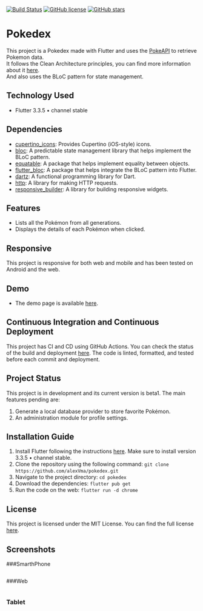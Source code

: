 [![Build Status](https://img.shields.io/endpoint.svg?url=https%3A%2F%2Factions-badge.atrox.dev%2FalexVma%2Fpokedex%2Fbadge%3Fref%3Dmain&style=flat)](https://actions-badge.atrox.dev/alexVma/pokedex/goto?ref=main)
[![GitHub license](https://img.shields.io/github/license/alexVma/pokedex.svg)](https://github.com/alexVma/pokedex/blob/main/LICENSE)
[![GitHub stars](https://img.shields.io/github/stars/alexVma/pokedex.svg)](https://github.com/alexVma/pokedex/stargazers)

# Pokedex

This project is a Pokedex made with Flutter and uses the [PokeAPI](https://pokeapi.co/docs/v2) to retrieve Pokemon data. <br>
It follows the Clean Architecture principles, you can find more information about it [here](https://blog.cleancoder.com/uncle-bob/2012/08/13/the-clean-architecture.html). <br>
And also uses the BLoC pattern for state management.

## Technology Used
- Flutter 3.3.5 • channel stable

## Dependencies
- [cupertino_icons](https://pub.dev/packages/cupertino_icons): Provides Cupertino (iOS-style) icons.
- [bloc](https://pub.dev/packages/bloc): A predictable state management library that helps implement the BLoC pattern.
- [equatable](https://pub.dev/packages/equatable): A package that helps implement equality between objects.
- [flutter_bloc](https://pub.dev/packages/flutter_bloc): A package that helps integrate the BLoC pattern into Flutter.
- [dartz](https://pub.dev/packages/dartz): A functional programming library for Dart.
- [http](https://pub.dev/packages/http): A library for making HTTP requests.
- [responsive_builder](https://pub.dev/packages/responsive_builder): A library for building responsive widgets.

## Features
- Lists all the Pokémon from all generations.
- Displays the details of each Pokémon when clicked.

## Responsive
This project is responsive for both web and mobile and has been tested on Android and the web.

## Demo
- The demo page is available [here](https://alexvma.github.io/pokedex/web/).

## Continuous Integration and Continuous Deployment

This project has CI and CD using GitHub Actions. You can check the status of the build and deployment [here](https://github.com/alexVma/pokedex/actions). The code is linted, formatted, and tested before each commit and deployment.

## Project Status

This project is in development and its current version is beta1. The main features pending are:

1. Generate a local database provider to store favorite Pokémon.
2. An administration module for profile settings.

## Installation Guide

1. Install Flutter following the instructions [here](https://flutter.dev/docs/get-started/install). Make sure to install version 3.3.5 • channel stable.
2. Clone the repository using the following command: `git clone https://github.com/alexVma/pokedex.git`
3. Navigate to the project directory: `cd pokedex`
4. Download the dependencies: `flutter pub get`
5. Run the code on the web: `flutter run -d chrome`

## License

This project is licensed under the MIT License. You can find the full license [here](https://github.com/alexVma/pokedex/blob/main/LICENSE).

## Screenshots

###SmarthPhone

<table border="0" style="border-collapse: collapse; width: 0%; height: 0px;">
<tbody>
<tr style="height: 0px;">
<td style="width: 0%; height: 0px;"><img src="screenshots/1movil.png" height=512px ></td>
<td style="width: 0%; height: 0px;"><img src="screenshots/2movil.png" height=512px ></td>
</tr>
</tbody>
</table>


###Web

<table border="0" style="border-collapse: collapse; width: 0%; height: 0px;">
<tbody>
<tr style="height: 0px;">
<td style="width: 0%; height: 0px;"><img src="screenshots/1chrome.png" height=512px ></td>
<td style="width: 0%; height: 0px;"><img src="screenshots/2chrome.png" height=512px ></td>
</tr>
</tbody>
</table>

### Tablet

<table border="0" style="border-collapse: collapse; width: 0%; height: 0px;">
<tbody>
<tr style="height: 0px;">
<td style="width: 0%; height: 0px;"><img src="screenshots/1tablet.png" height=512px ></td>
<td style="width: 0%; height: 0px;"><img src="screenshots/2tablet.png" height=512px ></td>
</tr>
</tbody>
</table>
